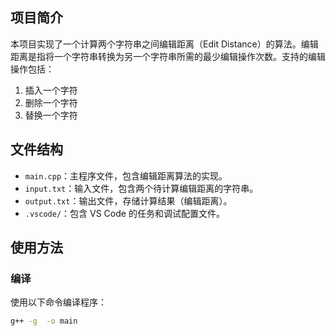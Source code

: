 
## 项目简介
本项目实现了一个计算两个字符串之间编辑距离（Edit Distance）的算法。编辑距离是指将一个字符串转换为另一个字符串所需的最少编辑操作次数。支持的编辑操作包括：
1. 插入一个字符
2. 删除一个字符
3. 替换一个字符

## 文件结构
- `main.cpp`：主程序文件，包含编辑距离算法的实现。
- `input.txt`：输入文件，包含两个待计算编辑距离的字符串。
- `output.txt`：输出文件，存储计算结果（编辑距离）。
- `.vscode/`：包含 VS Code 的任务和调试配置文件。

## 使用方法

### 编译
使用以下命令编译程序：
```bash
g++ -g  -o main